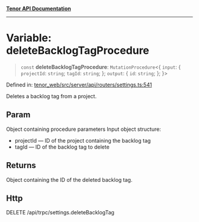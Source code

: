 [**Tenor API Documentation**](../../README.md)

***

# Variable: deleteBacklogTagProcedure

> `const` **deleteBacklogTagProcedure**: `MutationProcedure`\<\{ `input`: \{ `projectId`: `string`; `tagId`: `string`; \}; `output`: \{ `id`: `string`; \}; \}\>

Defined in: [tenor\_web/src/server/api/routers/settings.ts:541](https://github.com/Apantli/Tenor/blob/b33873959b5093fc3e3d66ac4f230a78a6395bbd/tenor_web/src/server/api/routers/settings.ts#L541)

Deletes a backlog tag from a project.

## Param

Object containing procedure parameters
Input object structure:
- projectId — ID of the project containing the backlog tag
- tagId — ID of the backlog tag to delete

## Returns

Object containing the ID of the deleted backlog tag.

## Http

DELETE /api/trpc/settings.deleteBacklogTag
